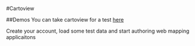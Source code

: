 #Cartoview

##Demos
You can take cartoview for a test [here][3]

Create your account, load some test data and start authoring web mapping applicaitons

[3]: http://demo.cartoview.net
